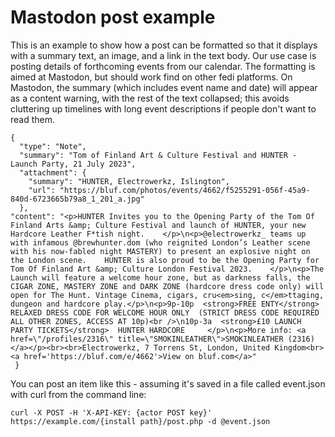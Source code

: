 # Mastodon post example

This is an example to show how a post can be formatted so that it displays with a summary text, an image, and a link in the text body.
Our use case is posting details of forthcoming events from our calendar. The formatting is aimed at Mastodon, but should work find on 
other fedi platforms. On Mastodon, the summary (which includes event name and date) will appear as a content warning, with the rest
of the text collapsed; this avoids cluttering up timelines with long event descriptions if people don't want to read them.

    {
      "type": "Note",
      "summary": "Tom of Finland Art & Culture Festival and HUNTER - Launch Party, 21 July 2023",
      "attachment": {
        "summary": "HUNTER, Electrowerkz, Islington",
        "url": "https://bluf.com/photos/events/4662/f5255291-056f-45a9-840d-6723665b79a8_1_201_a.jpg"
      },
    "content": "<p>HUNTER Invites you to the Opening Party of the Tom Of Finland Arts &amp; Culture Festival and launch of HUNTER, your new Hardcore Leather F*tish night.    </p>\n<p>@electrowerkz_ teams up with infamous @brewhunter.dom (who reignited London’s Leather scene with his now-fabled night MASTERY) to present an explosive night on the London scene.    HUNTER is also proud to be the Opening Party for Tom Of Finland Art &amp; Culture London Festival 2023.    </p>\n<p>The Launch will feature a welcome hour zone, but as darkness falls, the CIGAR ZONE, MASTERY ZONE and DARK ZONE (hardcore dress code only) will open for The Hunt. Vintage Cinema, cigars, cru<em>sing, c</em>ttaging, dungeon and hardcore play.</p>\n<p>9p-10p  <strong>FREE ENTY</strong>  RELAXED DRESS CODE FOR WELCOME HOUR ONLY  (STRICT DRESS CODE REQUIRED ALL OTHER ZONES, ACCESS AT 10p)<br />\n10p-3a  <strong>£10 LAUNCH PARTY TICKETS</strong>  HUNTER HARDCORE     </p>\n<p>More info: <a href=\"/profiles/2316\" title=\"SMOKINLEATHER\">SMOKINLEATHER (2316)</a></p><br><br>Electrowerkz, 7 Torrens St, London, United Kingdom<br><a href='https://bluf.com/e/4662'>View on bluf.com</a>"
     }
 
You can post an item like this - assuming it's saved in a file called event.json with curl from the command line:

    curl -X POST -H 'X-API-KEY: {actor POST key}' https://example.com/{install path}/post.php -d @event.json
    
